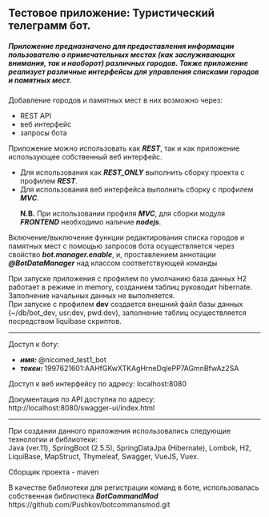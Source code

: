 ## Тестовое приложение: Туристический телеграмм бот.

##### Приложение предназначено для предоставления информации пользователю о примечательных местах (как заслуживающих внимания, так и наоборот) различных городов.  Также приложение реализует различные интерфейсы для управления списками городов и памятных мест.  
<div> Добавление городов и памятных мест в них возможно через:
 <ul>
  <li>REST API</li>
  <li>веб интерфейс</li>
  <li>запросы бота</li>
 </ul>
</div>
<div> Приложение можно использовать как <b><i>REST</i></b>, так и как приложение использующее собственный веб интерфейс.  
<ul>
<li>Для использования как <b><i>REST_ONLY</i></b> выполнить сборку проекта с профилем <b><i>REST</i></b>.</li>
<li>Для использования веб интерфейса выполнить сборку с профилем <b><i>MVC</i></b>.

<b>N.B.</b> При использовании профиля <b><i>MVC</i></b>, для сборки модуля <b><i>FRONTEND</i></b> необходимо наличие <b><i>nodejs</i></b>.</li>
</ul>
<p>Включение/выключение функции редактирования списка городов и памятных мест с помощью запросов бота осуществляется через свойство <b><i>bot.manager.enable</i></b>, и, проставлением аннотации <b><i>@BotDataManager</i></b> над классом соответствующей команды</p>
</div>

<p>
При запуске приложения с профилем по умолчанию база данных H2 работает в режиме in memory, созданием таблиц руководит hibernate. Заполнение начальных данных не выполняется.<br/>
При запуске с профилем <b>dev</b> создается внешний файл базы данных (~/db/bot_dev, usr:dev, pwd:dev), заполнение таблиц осуществляется посредством liquibase скриптов.
</p>


<hr/>
Доступ к боту:
<ul>
 <li><b><i>имя: </i></b>@nicomed_test1_bot</li>
 <li><b><i>токен: </i></b>1997621601:AAHfGKwXTKAgHrneDqlePP7AGmnBfwAz2SA</li>
</ul>



<p>Доступ к веб интерфейсу по адресу: localhost:8080</p> 
<p>Документация по API доступна по адресу: http://localhost:8080/swagger-ui/index.html</p>
<hr/>
<p>
При создании данного приложения использовались следующие технологии и библиотеки:
<br/>
Java (ver.11), SpringBoot (2.5.5), SpringDataJpa (Hibernate), Lombok, H2, LiquiBase, MapStruct, Thymeleaf, Swagger, VueJS, Vuex.
</p>
<p>Сборщик проекта - maven</p>
<div>
В качестве библиотеки для регистрации команд в боте, использовалась собственная библиотека <b><i>BotCommandMod</i></b>
</div>
 https://github.com/Pushkov/botcommansmod.git




